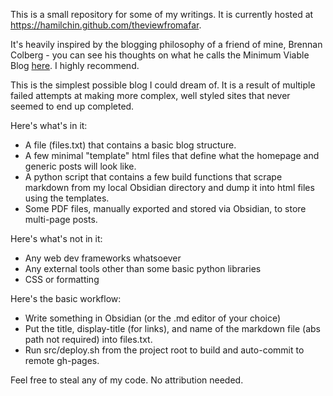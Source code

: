 This is a small repository for some of my writings. It is currently hosted at https://hamilchin.github.com/theviewfromafar. 

It's heavily inspired by the blogging philosophy of a friend of mine, Brennan Colberg - you can see his thoughts on what he calls the Minimum Viable Blog [here](https://brennancolberg.com/writing/minimum-viable-blog). I highly recommend. 

This is the simplest possible blog I could dream of. It is a result of multiple failed attempts at making more complex, well styled sites that never seemed to end up completed. 


Here's what's in it: 

- A file (files.txt) that contains a basic blog structure.
- A few minimal "template" html files that define what the homepage and generic posts will look like.
- A python script that contains a few build functions that scrape markdown from my local Obsidian directory and dump it into html files using the templates.
- Some PDF files, manually exported and stored via Obsidian, to store multi-page posts. 

Here's what's not in it: 

- Any web dev frameworks whatsoever
- Any external tools other than some basic python libraries
- CSS or formatting

Here's the basic workflow:
- Write something in Obsidian (or the .md editor of your choice)
- Put the title, display-title (for links), and name of the markdown file (abs path not required) into files.txt.
- Run src/deploy.sh from the project root to build and auto-commit to remote gh-pages. 

Feel free to steal any of my code. No attribution needed. 
